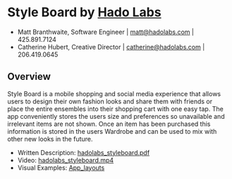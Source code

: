 
# Style Board by [Hado Labs](http://hadolabs.com)

* Matt Branthwaite, Software Engineer  |  [matt@hadolabs.com](mailto:matt@hadolabs.com)  |  425.891.7124
* Catherine Hubert, Creative Director  |  [catherine@hadolabs.com](mailto:catherine@hadolabs.com)  |  206.419.0645	

## Overview
Style Board is a mobile shopping and social media experience that allows users to design their own fashion looks and share them with friends or place the entire ensembles into their shopping cart with one easy tap. The app conveniently stores the users size and preferences so unavailable and irrelevant items are not shown. Once an item has been purchased this information is stored in the users Wardrobe and can be used to mix with other new looks in the future.

* Written Description: [hadolabs_styleboard.pdf](/create-a-directory-inside-here-with-your-entry/hadolabs/hadolabs_styleboard.pdf)
* Video: [hadolabs_styleboard.mp4](/create-a-directory-inside-here-with-your-entry/hadolabs/hadolabs_styleboard.mp4)
* Visual Examples: [App_layouts](/create-a-directory-inside-here-with-your-entry/hadolabs/App_layouts)